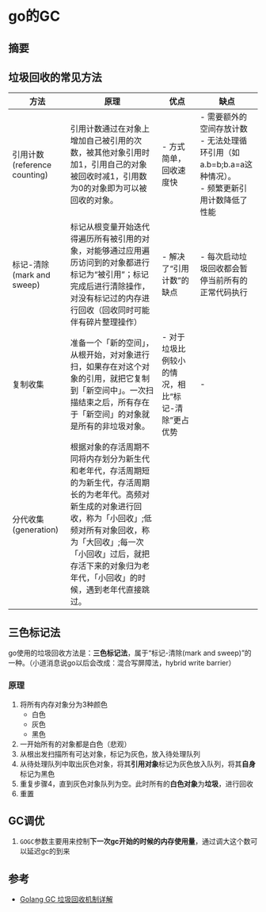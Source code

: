 # go的GC



## 摘要



## 垃圾回收的常见方法

| 方法                         | 原理                                                         | 优点                                              | 缺点                                                         |
| ---------------------------- | ------------------------------------------------------------ | ------------------------------------------------- | ------------------------------------------------------------ |
| 引用计数(reference counting) | 引用计数通过在对象上增加自己被引用的次数，被其他对象引用时加1，引用自己的对象被回收时减1，引用数为0的对象即为可以被回收的对象。 | - 方式简单，回收速度快                            | - 需要额外的空间存放计数<br>- 无法处理循环引用（如a.b=b;b.a=a这种情况）。<br>- 频繁更新引用计数降低了性能 |
| 标记-清除(mark and sweep)    | 标记从根变量开始迭代得遍历所有被引用的对象，对能够通过应用遍历访问到的对象都进行标记为“被引用”；标记完成后进行清除操作，对没有标记过的内存进行回收（回收同时可能伴有碎片整理操作） | - 解决了“引用计数”的缺点                          | - 每次启动垃圾回收都会暂停当前所有的正常代码执行             |
| 复制收集                     | 准备一个「新的空间」，从根开始，对对象进行扫，如果存在对这个对象的引用，就把它复制到「新空间中」。一次扫描结束之后，所有存在于「新空间」的对象就是所有的非垃圾对象。 | - 对于垃圾比例较小的情况，相比“标记-清除”更占优势 | -                                                            |
| 分代收集(generation)         | 根据对象的存活周期不同将内存划分为新生代和老年代，存活周期短的为新生代，存活周期长的为老年代。高频对新生成的对象进行回收，称为「小回收」;低频对所有对象回收，称为「大回收」;每一次「小回收」过后，就把存活下来的对象归为老年代，「小回收」的时候，遇到老年代直接跳过。 |                                                   |                                                              |



## 三色标记法

go使用的垃圾回收方法是：**三色标记法**，属于“标记-清除(mark and sweep)”的一种。（小道消息说go以后会改成：混合写屏障法，hybrid write barrier）

### 原理

1. 将所有内存对象分为3种颜色
   - 白色
   - 灰色
   - 黑色
2. 一开始所有的对象都是白色（悲观）
3. 从根出发扫描所有可达对象，标记为灰色，放入待处理队列
4. 从待处理队列中取出灰色对象，将其**引用对象**标记为灰色放入队列，将其**自身**标记为黑色
5. 重复步骤4，直到灰色对象队列为空。此时所有的**白色对象**为**垃圾**，进行回收
6. 重置



## GC调优

1. `GOGC`参数主要用来控制**下一次gc开始的时候的内存使用量**，通过调大这个数可以延迟gc的到来



## 参考

- [Golang GC 垃圾回收机制详解](https://blog.csdn.net/u010649766/article/details/80582153)